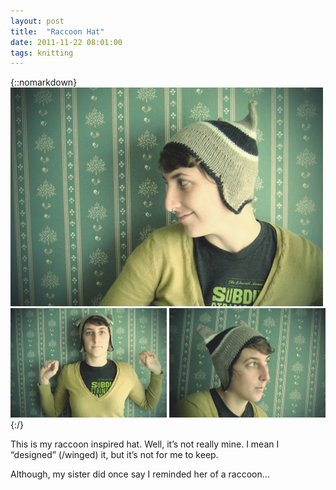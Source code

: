 ```yaml
---
layout: post
title:  "Raccoon Hat"
date: 2011-11-22 08:01:00
tags: knitting
---
```

{::nomarkdown}
<img src="/uploads/2011/11/racoon01.jpg">
<img src="/uploads/2011/11/racoon02.jpg">
<img src="/uploads/2011/11/racoon03.jpg">
{:/}

This is my raccoon inspired hat. Well, it’s not really mine. I mean I “designed” (/winged) it, but it’s not for me to keep.

Although, my sister did once say I reminded her of a raccoon…
